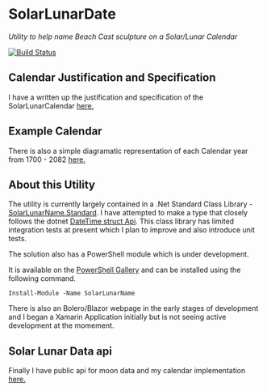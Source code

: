 # SolarLunarDate
_Utility to help name Beach Cast sculpture on a Solar/Lunar Calendar_

[![Build Status](https://travis-ci.com/CraigChamberlain/SolarLunarDate.svg?branch=master)](https://travis-ci.com/CraigChamberlain/SolarLunarDate)

## Calendar Justification and Specification
I have a written up the justification and specification of the SolarLunarCalendar [here.](https://craigchamberlain.github.io/SolarLunarDate/)

## Example Calendar
There is also a simple diagramatic representation of each Calendar year from 1700 - 2082 [here.](https://craigchamberlain.github.io/SolarLunarCalendar)

## About this Utility
The utility is currently largely contained in a .Net Standard Class Library - 
[SolarLunarName.Standard](https://github.com/CraigChamberlain/SolarLunarDate/tree/master/C%23/SolarLunarName/SolarLunarName.Standard).  I have attempted to make a type that closely follows the dotnet [DateTime struct Api](https://docs.microsoft.com/en-us/dotnet/api/system.datetime). This class library has limited integration tests at present which I plan to improve and also introduce unit tests.  

The solution also has a PowerShell module which is under development.

It is available on the [PowerShell Gallery](https://www.powershellgallery.com/packages/SolarLunarName/) and can be installed using the following command.

    Install-Module -Name SolarLunarName 

There is also an Bolero/Blazor webpage in the early stages of development and I began a Xamarin Application initially but is not seeing active development at the momement.

## Solar Lunar Data api
Finally I have public api for moon data and my calendar implementation [here.](https://github.com/CraigChamberlain/moon-data)
